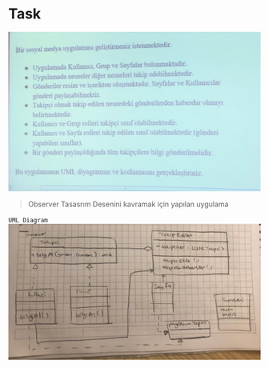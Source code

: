 # Task

![Alt text](<WhatsApp Image 2024-01-10 at 14.34.52_ec96b4a0.jpg>)

> Observer Tasasrım Desenini kavramak için yapılan uygulama

`UML Diagram`
![Alt text](<WhatsApp Image 2024-01-16 at 22.47.51_7b10ed10.jpg>)

